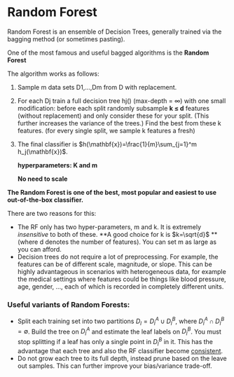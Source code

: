 # Random Forest

Random Forest is an ensemble of Decision Trees, generally trained via the bagging method (or sometimes pasting).



One of the most famous and useful bagged algorithms is the **Random Forest**

The algorithm works as follows:

1. Sample m data sets D1,…,Dm from D with replacement.

2. For each Dj train a full decision tree hj() (max-depth = ∞) with one small modification: before each split randomly subsample **k ≤ d** features (without replacement) and only consider these for your split. (This further increases the variance of the trees.) Find the best from these k features. (for every single split, we sample k features a fresh)

3. The final classifier is $h(\mathbf{x})=\frac{1}{m}\sum_{j=1}^m h_j(\mathbf{x})$.

   

   

   **hyperparameters: K and m**   

   **No need to scale**

**The Random Forest is one of the best, most popular and easiest to use out-of-the-box classifier.**



There are two reasons for this:

- The RF only has two hyper-parameters, m and k. It is extremely *insensitive* to both of these. **A good choice for k is $k=\sqrt{d}$ **(where d denotes the number of features). You can set m as large as you can afford.
- Decision trees do not require a lot of preprocessing. For example, the features can be of different scale, magnitude, or slope. This can be highly advantageous in scenarios with heterogeneous data, for example the medical settings where features could be things like blood pressure, age, gender, ..., each of which is recorded in completely different units.



### Useful variants of Random Forests:

- Split each training set into two partitions $D_l=D_l^A\cup D_l^B$, where $D_l^A\cap D_l^B=\emptyset$. Build the tree on $D_l^A$ and estimate the leaf labels on $D_l^B$. You must stop splitting if a leaf has only a single point in $D_l^B$ in it. This has the advantage that each tree and also the RF classifier become [consistent](https://en.wikipedia.org/wiki/Consistency_(statistics)).
- Do not grow each tree to its full depth, instead prune based on the leave out samples. This can further improve your bias/variance trade-off.






